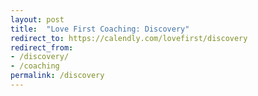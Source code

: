 ```yaml
---
layout: post
title:  "Love First Coaching: Discovery"
redirect_to: https://calendly.com/lovefirst/discovery
redirect_from:
- /discovery/
- /coaching
permalink: /discovery
---
```

